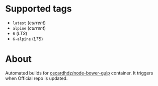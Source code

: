 # Supported tags
* `latest` (_current_)
* `alpine` (_current_)
* `6` (_LTS_)
* `6-alpine` (_LTS_)

# About
Automated builds for [oscardhdz/node-bower-gulp](https://hub.docker.com/r/oscardhdz/node-bower-gulp/) container. It triggers when Official repo is updated.
